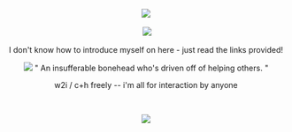  <div align="center"> 

![](https://64.media.tumblr.com/8ef0413ca47c25870ba846b0df42d9cb/757c8836d3ea8b2b-ec/s1280x1920/b70405f9f6b7709ab3e4fd08fa3819199abfa90f.pnj)‎‎‎‎‎‎‎‎‎‎‎‎‎‎‎‎‎‎‎‎

‎
![](https://komarev.com/ghpvc/?username=your-github-sukunacest&label=curses+killed&style=plastic&color=731527)

‎‎
‎I don't know how to introduce myself on here - just read the links provided!
‎‎

![](https://64.media.tumblr.com/ce59aa3a885100b2c473551b121d2d0e/c94e1ef95b5d17c2-7e/s1280x1920/b230af2aadd2ab8041dd6e43c272f2ad5767c384.pnj)
‎‎
‎‎‎" An insufferable bonehead who's driven off of helping others. "

w2i / c+h freely -- i'm all for interaction by anyone

‎

![](https://64.media.tumblr.com/969a8eaefc9eb66ad3c01cc70421e0ae/757c8836d3ea8b2b-e0/s1280x1920/9831ab51f98eba0958dbebebb266ea4b34ad27c4.pnj)
